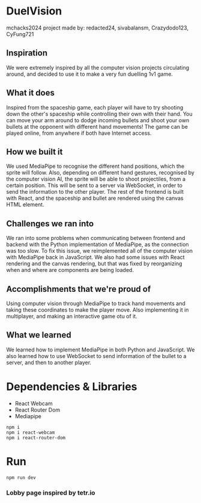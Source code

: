 # DuelVision
mchacks2024 project made by: redacted24, sivabalansm, Crazydodo123, CyFung721

## Inspiration
We were extremely inspired by all the computer vision projects circulating around, and decided to use it to make a very fun duelling 1v1 game.

## What it does
Inspired from the spaceship game, each player will have to try shooting down the other's spaceship while controlling their own with their hand. You can move your arm around to dodge incoming bullets and shoot your own bullets at the opponent with different hand movements! The game can be played online, from anywhere if both have Internet access.

## How we built it
We used MediaPipe to recognise the different hand positions, which the sprite will follow. Also, depending on different hand gestures, recognised by the computer vision AI, the sprite will be able to shoot projectiles, from a certain position. This will be sent to a server via WebSocket, in order to send the information to the other player. The rest of the frontend is built with React, and the spaceship and bullet are rendered using the canvas HTML element.

## Challenges we ran into
We ran into some problems when communicating between frontend and backend with the Python implementation of MediaPipe, as the connection was too slow. To fix this issue, we reimplemented all of the computer vision with MediaPipe back in JavaScript. We also had some issues with React rendering and the canvas rendering, but that was fixed by reorganizing when and where are components are being loaded.

## Accomplishments that we're proud of
Using computer vision through MediaPipe to track hand movements and taking these coordinates to make the player move. Also implementing it in multiplayer, and making an interactive game otu of it.

## What we learned
We learned how to implement MediaPipe in both Python and JavaScript. We also learned how to use WebSocket to send information of the bullet to a server, and then to another player.

# Dependencies & Libraries
- React Webcam
- React Router Dom
- Mediapipe

```
npm i
npm i react-webcam
npm i react-router-dom
```

# Run

```
npm run dev
```

### Lobby page inspired by tetr.io
